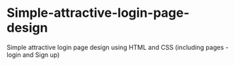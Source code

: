 # Simple-attractive-login-page-design
Simple attractive login page design using HTML and CSS (including pages - login and Sign up)
